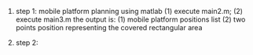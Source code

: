 1. step 1: 
mobile platform planning using matlab 
(1) execute main2.m; 
(2) execute main3.m 
the output is: 
(1) mobile platform positions list
(2) two points position representing the covered rectangular area


2. step 2: 









